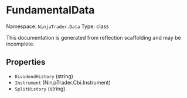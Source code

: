 # FundamentalData

Namespace: `NinjaTrader.Data`
Type: class

This documentation is generated from reflection scaffolding and may be incomplete.

## Properties
- `DividendHistory` (string)
- `Instrument` (NinjaTrader.Cbi.Instrument)
- `SplitHistory` (string)
